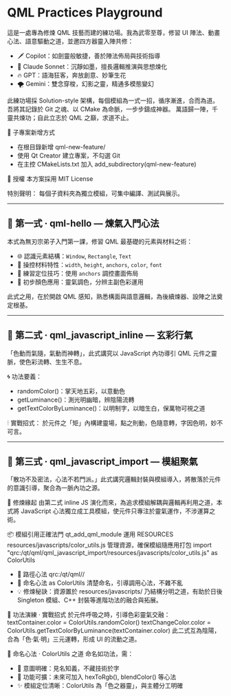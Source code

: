 ﻿# QML Practices Playground
這是一處專為修煉 QML 技藝而建的練功場。我為武零至尊，修習 UI 陣法、動畫心法、語意驅動之道，並邀四方器靈入陣共修：
- 🗡 Copilot：如劍靈般敏捷，善於陣法佈局與技術指導
- 📜 Claude Sonnet：沉靜如墨，擅長邏輯推演與思想煉化
- 🔥 GPT：語海狂客，奔放創意、妙筆生花
- 🌪 Gemini：雙念穿梭，幻影之靈，精通多模態變幻

此練功場採 Solution-style 架構，每個模組為一式一招，循序漸進，合而為道。吾將其記錄於 Git 之魂、以 CMake 為命脈，一步步鑄成神器。
萬語歸一陣，千靈共煉功；自此立志於 QML 之巔，求道不止。


🧩 子專案新增方式
- 在根目錄新增 qml-new-feature/
- 使用 Qt Creator 建立專案，不勾選 Git
- 在主控 CMakeLists.txt 加入 add_subdirectory(qml-new-feature)

📜 授權
本方案採用 MIT License

特別聲明：
每個子資料夾為獨立模組，可集中編譯、測試與展示。

---

## 🥋 第一式 · qml-hello — 煉氣入門心法

本式為無刃宗弟子入門第一課，修習 QML 最基礎的元素與材料之術：
- 🌐 認識元素結構：`Window`, `Rectangle`, `Text`
- 🔧 操控材料特性：`width`, `height`, `anchors`, `color`, `font`
- 🧭 練習定位技巧：使用 `anchors` 調控畫面佈局
- 🎨 初步顏色應用：靈氣調色，分辨主副色彩運用

此式之用，在於開啟 QML 感知，熟悉構面與語意邏輯，為後續煉器、設陣之法奠定根基。

---

## 🥋 第二式 · qml_javascript_inline — 玄彩行氣
「色動而氣隨，氣動而神轉」，此式講究以 JavaScript 內功導引 QML 元件之靈脈，使色彩流轉、生生不息。

🌀 功法要義：
- randomColor()：掌天地五彩，以意動色
- getLuminance()：測光明幽暗，辨陰陽流轉
- getTextColorByLuminance()：以明制字，以暗生白，保萬物可視之道

🕯 實戰招式：
於元件之「矩」內構建靈場，點之則動，色隨意轉，字因色明，妙不可言。

---

## 🥋 第三式 · qml_javascript_import — 模組聚氣
「散功不及密法，心法不若門派。」此式講究邏輯封裝與模組導入，將散落於元件的意識引導，聚合為一脈內功之源。

📖 修煉緣起
由第二式 inline JS 演化而來，為追求模組解耦與邏輯再利用之道，本式將 JavaScript 心法獨立成工具模組，使元件只專注於靈氣運作，不涉運算之術。

📦 模組引用正確法門
qt_add_qml_module 運用 RESOURCES resources/javascripts/color_utils.js 管理資源，確保模組隨應用打包
import "qrc:/qt/qml/qml_javascript_import/resources/javascripts/color_utils.js" as ColorUtils
- 🧭 路徑心法 qrc:/qt/qml/<Module>/<ResourcePath>
- 🐚 命名心法 as ColorUtils 清楚命名，引導調用心法，不雜不亂
- 💡 修煉秘訣：資源置於 resources/javascripts/ 乃結構分明之道，有助於日後 Singleton 模組、C++ 封裝等進階功法的融合與拓展。

🎯 功法演練 · 實戰招式
於元件呼吸之時，引導色彩靈氣交融：
textContainer.color = ColorUtils.randomColor()
textChangeColor.color = ColorUtils.getTextColorByLuminance(textContainer.color)
此二式互為陰陽，合為「色·氣·明」三元運轉，形成 UI 的流動之道。

🧠 命名心法 · ColorUtils 之道
命名如功法，需：
- 📣 意圖明確：見名知義，不藏技術於字
- 🔧 功能可擴：未來可加入 hexToRgb(), blendColor() 等心法
- ✨ 模組定位清晰：ColorUtils 為「色之器靈」，與主體分工明確

